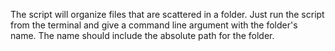 The script will organize files that are scattered in a folder.
Just run the script from the terminal and give a command line argument with the folder's name. 
The name should include the absolute path for the folder.
